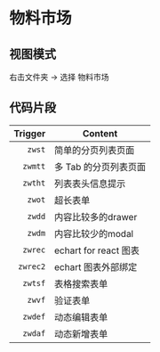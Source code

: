 # 物料市场

## 视图模式

右击文件夹 -> 选择 物料市场

## 代码片段

|  Trigger | Content                     |
| -------: | --------------------------- |
|   `zwst` | 简单的分页列表页面           |
|   `zwmtt` | 多 Tab 的分页列表页面       |
|   `zwtht` | 列表表头信息提示            |
|   `zwot` | 超长表单                    |
|   `zwdd` | 内容比较多的drawer           |
|   `zwdm` | 内容比较少的modal            |
|   `zwrec` | echart for react 图表      |
|   `zwrec2` | echart 图表外部绑定        |
|   `zwtsf` | 表格搜索表单                |
|   `zwvf` | 验证表单                     |
|   `zwdef` | 动态编辑表单                |
|   `zwdaf` | 动态新增表单                |